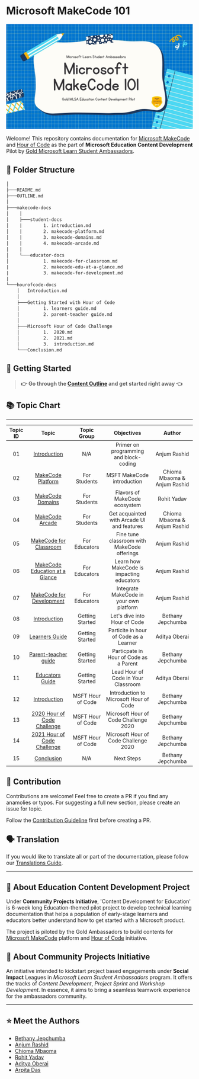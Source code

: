 # Microsoft MakeCode 101

![Makecode documentation image](assets/doc-header.jpg)

Welcome! This repository contains documentation for [Microsoft MakeCode](https://www.microsoft.com/en-us/makecode) and [Hour of Code](https://hourofcode.com) as the part of **Microsoft Education Content Development** Pilot by [Gold Microsoft Learn Student Ambassadors](https://studentambassadors.com).

## 📜 Folder Structure

```
│
├───README.md
├───OUTLINE.md
│
├───makecode-docs
│    │
│    ├───student-docs
│    |        1. introduction.md
│    |        2. makecode-platform.md
│    |        3. makecode-domains.md
|    |        4. makecode-arcade.md
|    |
│    └───educator-docs
│             1. makecode-for-classroom.md
|             2. makecode-edu-at-a-glance.md
|             3. makecode-for-development.md
|
└───hourofcode-docs
    │   Introduction.md
    │
    ├───Getting Started with Hour of Code
    │         1. learners guide.md
    │         2. parent-teacher guide.md
    │
    ├───Microsoft Hour of Code Challenge
    │         1.  2020.md
    │         2.  2021.md
    │         3.  introduction.md
    └───Conclusion.md
```

## 🎯 Getting Started

> #### 👉 Go through the [Content Outline](OUTLINE.md) and get started right away 👈

## 📚 Topic Chart

***

| Topic ID |                                                  Topic                                                  |    Topic Group    |                  Objectives                 |            Author            |
| :------: | :-----------------------------------------------------------------------------------------------------: | :---------------: | :-----------------------------------------: | :--------------------------: |
|    01    |                     [Introduction](<makecode-docs/student-docs/1. introduction.md>)                     |        N/A        |    Primer on programming and block-coding   |         Anjum Rashid         |
|    02    |                [MakeCode Platform](<makecode-docs/student-docs/2. makecode-platform.md>)                |    For Students   |          MSFT MakeCode introduction         | Chioma Mbaoma & Anjum Rashid |
|    03    |                 [MakeCode Domains](<makecode-docs/student-docs/3. makecode-domains.md>)                 |    For Students   |        Flavors of MakeCode ecosystem        |          Rohit Yadav         |
|    04    |                  [MakeCode Arcade](<makecode-docs/student-docs/4. makecode-arcade.md>)                  |    For Students   |  Get acquainted with Arcade UI and features | Chioma Mbaoma & Anjum Rashid |
|    05    |           [MakeCode for Classroom](<makecode-docs/educator-docs/1. makecode-for-classroom.md>)          |   For Educators   | Fine tune classroom with MakeCode offerings |         Anjum Rashid         |
|    06    |      [MakeCode Education at a Glance](<makecode-docs/educator-docs/2. makecode-edu-at-a-glance.md>)     |   For Educators   |  Learn how MakeCode is impacting educators  |         Anjum Rashid         |
|    07    |         [MakeCode for Development](<makecode-docs/educator-docs/3. makecode-for-development.md>)        |   For Educators   |   Integrate MakeCode in your own platform   |         Anjum Rashid         |
|    08    |                             [Introduction](hourofcode-docs/introduction.md)                             |  Getting Started  |         Let's dive into Hour of Code        |       Bethany Jepchumba      |
|    09    |          [Learners Guide](hourofcode-docs/getting-started-with-hour-of-code/learners-guide.md)          |  Getting Started  |    Particite in hour of Code as a Learner   |         Aditya Oberai        |
|    10    | [Parent-teacher guide](hourofcode-docs/getting-started-with-hour-of-code/parent-teacher-guide-intro.md) |  Getting Started  |    Particpate in Hour of Code as a Parent   |       Bethany Jepchumba      |
|    11    |        [Educators Guide](<hourofcode-docs/Getting Started with Hour of Code/educators guide.md>)        |  Getting Started  |     Lead Hour of Code in Your Classroom     |         Aditya Oberai        |
|    12    |             [Introduction](hourofcode-docs/microsoft-hour-of-code-challenge/introduction.md)            | MSFT Hour of Code |    Introduction to Microsoft Hour of Code   |       Bethany Jepchumba      |
|    13    |        [2020 Hour of Code Challenge](<hourofcode-docs/Microsoft Hour of Code Challenge/2020.md>)        | MSFT Hour of Code |    Microsoft Hour of Code Challenge 2020    |       Bethany Jepchumba      |
|    14    |         [2021 Hour of Code Challenge](hourofcode-docs/microsoft-hour-of-code-challenge/2021.md)         | MSFT Hour of Code |    Microsoft Hour of Code Challenge 2020    |       Bethany Jepchumba      |
|    15    |                               [Conclusion](hourofcode-docs/Conclusion.md)                               |        N/A        |                  Next Steps                 |       Bethany Jepchumba      |

## 🤝 Contribution

Contributions are welcome! Feel free to create a PR if you find any anamolies or typos. For suggesting a full new section, please create an issue for topic.

Follow the [Contribution Guideline](CONTRIBUTION.md) first before creating a PR.

## 🗣 Translation

If you would like to translate all or part of the documentation, please follow our [Translations Guide](TRANSLATIONS.md).

***

## 💼 About Education Content Development Project

Under **Community Projects Initiative**, 'Content Development for Education' is 6-week long Education-themed pilot project to develop technical learning documentation that helps a population of early-stage learners and educators better understand how to get started with a Microsoft product.

The project is piloted by the Gold Ambassadors to build contents for [Microsoft MakeCode](https://www.microsoft.com/en-us/makecode) platform and [Hour of Code](https://hourofcode.com) initiative.

## 📣 About Community Projects Initiative

An initiative intended to kickstart project based engagements under **Social Impact** Leagues in _Microsoft Learn Student Ambassadors_ program. It offers the tracks of _Content Development_, _Project Sprint_ and _Workshop Development_. In essence, it aims to bring a seamless teamwork experience for the ambassadors community.

***

## ⭐ Meet the Authors

* [Bethany Jepchumba](https://www.linkedin.com/in/bethany-jep/)
* [Anjum Rashid​](https://www.linkedin.com/in/anjum-rashid/)
* [Chioma Mbaoma​](https://www.linkedin.com/in/mbaoma-chioma-mary/)
* [Rohit Yadav​](https://www.linkedin.com/in/rty2423/)
* [Aditya Oberai​](https://www.linkedin.com/in/adityaoberai1/)
* [Arpita Das](https://www.linkedin.com/in/arpitadas01/)
